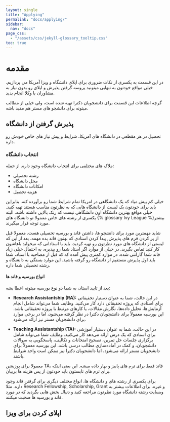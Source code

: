 ```yaml
---
layout: single
title: "Applying"
permalink: "docs/applying/"
sidebar: 
  nav: "docs"
page_css:
  - "/assets/css/jekyll-glossary_tooltip.css"
toc: true
---
```


# مقدمه

در این قسمت به یکسری از نکات ضروری برای اپلای دانشگاه و ویزا آمریکا می پردازیم. خیلی مواقع خودتون به تنهایی میتونید پروسه گرفتن پذیرش و اپلای رو بدون نیاز به مشاوران یا وکلا انجام بدید.

گرچه اطلاعات این قسمت برای دانشجویان دکترا تهیه شده است، ولی خیلی از مطالب میتونه برای دانشجو های مستر هم مفید باشه.

## پذیرش گرفتن از دانشگاه
تحصیل در هر مقطعی در دانشگاه های آمریکا، شرایط و پیش نیاز های خاص خودش رو داره.

### انتخاب دانشگاه
ملاک های مختلفی برای انتخاب دانشگاه وجود داره. از جمله:
- رشته تحصیلی
- محل دانشگاه
- امکانات دانشگاه
- هزینه تحصیل

خیلی کم پیش میاد که یک دانشگاهی در امریکا تمام شرایط شما رو برآورده کنه. بنابراین باید برای خودتون یک لیست از دانشگاه هایی که به نظرتون مناسب هستند تهیه کنید. خیلی مواقع بهترین دانشگاه اون دانشگاهی نیست که رنک بالایی داشته باشه. البته یکسری از رشته های خاص معمولا تو دانشگاه های {% glossary Ivy League %}بیشتر مورد توجه قرار میگیرند.

شاید مهمترین مورد برای دانشجو ها، داشتن فاند و بورسیه تحصیلی هست. معمولا قبل از پر کردن فرم های پذیرش, پیدا کردن استادی که بهتون فاند بده مهمه. بعد از این که لیستی از دانشگاه های مورد نظرتون رو تهیه کردید، باید با استادانی که میخواید باهاشون کار کنید تماس بگیرید. در خیلی از موارد اگر استاد شما رو بپذیره، به احتمال خیلی زیاد فاند شما گارانتی شده. در موارد کمتری پیش آمده که که قبل از مصاحبه با استاد، شما باید اول پذیرش مستقیم از دانشگاه رو گرفته باشید. این موارد بستگی به دانشگاه و رشته تحصیلی شما داره.

#### انواع بورسیه و فاند ها
بعد از تایید استاد، به شما دو نوع بورسیه میتونه اعطا بشه:
- **Research Assistantship (RA):**
در این حالت، شما به عنوان دستیار تحقیقاتی برای استادی که پروژه تحقیقاتی دارد کار می‌کنید. وظایف شما می‌تواند شامل انجام آزمایش‌ها، تحلیل داده‌ها، نگارش مقالات، یا کارهای مرتبط با پروژه تحقیقاتی باشد. این بورسیه معمولاً برای دانشجویان دکترا در نظر گرفته می‌شود، اما در برخی موارد برای دانشجویان مستر نیز ارائه می‌شود.

- **Teaching Assistantship (TA):** 
در این حالت، شما به عنوان دستیار آموزشی برای استادی که یک درس ارائه می‌دهد کار می‌کنید. وظایف شما می‌تواند شامل برگزاری جلسات حل تمرین، تصحیح امتحانات و تکالیف، پاسخگویی به سوالات دانشجویان، و کمک در آماده‌سازی مطالب درسی باشد. این بورسیه معمولاً برای دانشجویان مستر ارائه می‌شود، اما دانشجویان دکترا نیز ممکن است واجد شرایط باشند.

معمولا برای پوزیشن TA، فاند فقط برای ترم های پاییز و بهار داده میشه. این یعنی اینکه  برای ترم های تابستون باید خودتون از پس هزینه ها بربیان.

برای یکسری از رشته های و دانشگاه ها، انواع مختلف دیگری برای گرفتن فاند وجود داره. مثلا Research Fellowship, Scholarship, Grant و غیره. برای اطلاعات بیشتر به وبسایت رشته دانشگاه مورد نظرتون مراجعه کنید و دنبال بخش هایی بگردید که در مورد فاند و بورسیه ها صحبت میکنند.

## اپلای کردن برای ویزا

